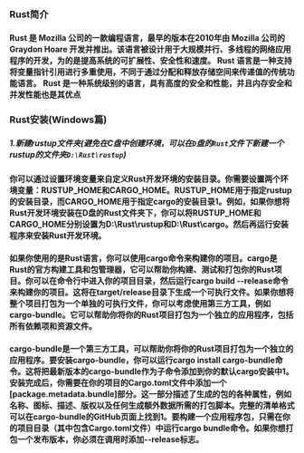 ### Rust简介
#### Rust 是 Mozilla 公司的一款编程语言，最早的版本在2010年由 Mozilla 公司的 Graydon Hoare 开发并推出。该语言被设计用于大规模并行、多线程的网络应用程序的开发，为的是提高系统的可扩展性、安全性和速度。 Rust 语言是一种支持将变量指针引用进行多重使用，不同于通过分配和释放存储空间来传递值的传统功能语言。 Rust 是一种系统级别的语言，具有高度的安全和性能，并且内存安全和并发性能也是其优点
### Rust安装(Windows篇)
##### 1.新建rustup文件夹(避免在C盘中创建环境，可以在`D`盘的`Rust`文件下新建一个rustup的文件夹`D:\Rust\rustup`)
#### 你可以通过设置环境变量来自定义Rust开发环境的安装目录。你需要设置两个环境变量：RUSTUP_HOME和CARGO_HOME。RUSTUP_HOME用于指定rustup的安装目录，而CARGO_HOME用于指定cargo的安装目录1。例如，如果你想将Rust开发环境安装在D盘的Rust文件夹下，你可以将RUSTUP_HOME和CARGO_HOME分别设置为D:\Rust\rustup和D:\Rust\cargo。然后再运行安装程序来安装Rust开发环境。

#### 如果你使用的是Rust语言，你可以使用cargo命令来构建你的项目。cargo是Rust的官方构建工具和包管理器，它可以帮助你构建、测试和打包你的Rust项目。你可以在命令行中进入你的项目目录，然后运行cargo build --release命令来构建你的项目。这将在target/release目录下生成一个可执行文件。如果你想将整个项目打包为一个单独的可执行文件，你可以考虑使用第三方工具，例如cargo-bundle。它可以帮助你将你的Rust项目打包为一个独立的应用程序，包括所有依赖项和资源文件。

#### cargo-bundle是一个第三方工具，可以帮助你将你的Rust项目打包为一个独立的应用程序。要安装cargo-bundle，你可以运行cargo install cargo-bundle命令。这将把最新版本的cargo-bundle作为子命令添加到你的默认cargo安装中1。安装完成后，你需要在你的项目的Cargo.toml文件中添加一个[package.metadata.bundle]部分。这一部分描述了生成的包的各种属性，例如名称、图标、描述、版权以及任何生成额外数据所需的打包脚本。完整的清单格式可以在cargo-bundle的GitHub页面上找到1。要构建一个应用程序包，只需在你的项目目录（其中包含Cargo.toml文件）中运行cargo bundle命令。如果你想打包一个发布版本，你必须在调用时添加--release标志。
